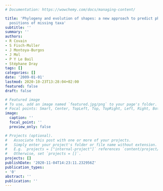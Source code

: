 ```yaml
---
# Documentation: https://wowchemy.com/docs/managing-content/

title: 'Phylogeny and evolution of shapes: a new approach to predict phylogenetic
  positions of missing taxa'
subtitle: ''
summary: ''
authors:
- R Covain
- S Fisch-Muller
- J Montoya-Burgos
- J Mol
- P Y Le Bail
- Stéphane Dray
tags: []
categories: []
date: '2009-01-01'
lastmod: 2020-10-23T13:28:04+02:00
featured: false
draft: false

# Featured image
# To use, add an image named `featured.jpg/png` to your page's folder.
# Focal points: Smart, Center, TopLeft, Top, TopRight, Left, Right, BottomLeft, Bottom, BottomRight.
image:
  caption: ''
  focal_point: ''
  preview_only: false

# Projects (optional).
#   Associate this post with one or more of your projects.
#   Simply enter your project's folder or file name without extension.
#   E.g. `projects = ["internal-project"]` references `content/project/deep-learning/index.md`.
#   Otherwise, set `projects = []`.
projects: []
publishDate: '2020-11-04T14:23:11.232956Z'
publication_types:
- '0'
abstract: ''
publication: ''
---
```


